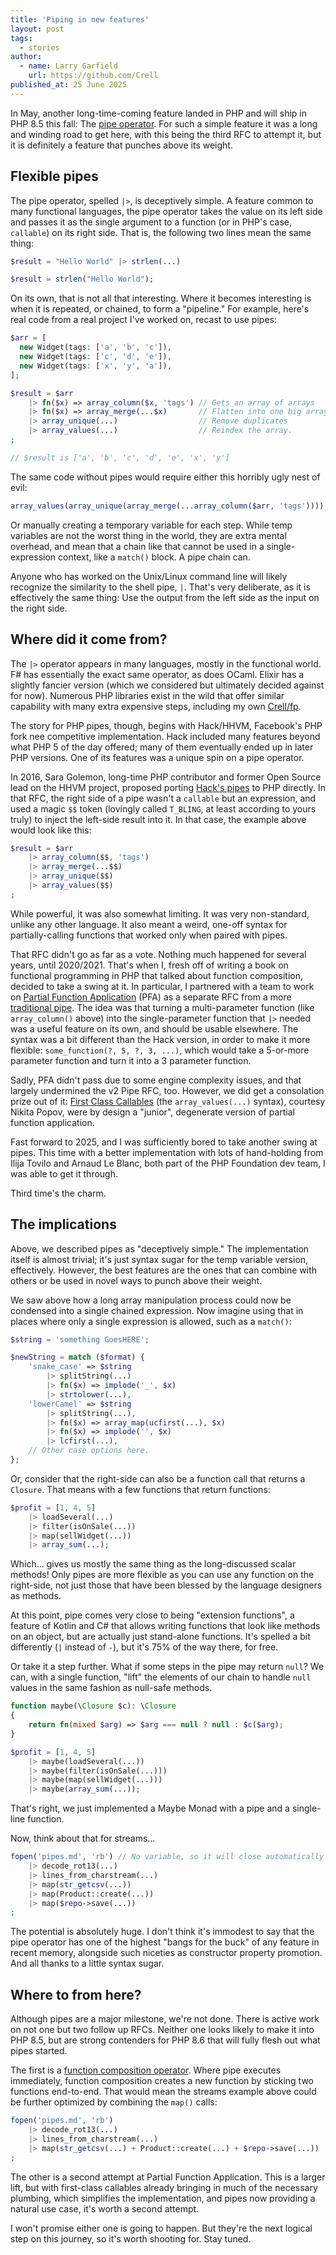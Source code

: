 ```yaml
---
title: 'Piping in new features'
layout: post
tags:
  - stories
author:
  - name: Larry Garfield
    url: https://github.com/Crell
published_at: 25 June 2025
---
```


In May, another long-time-coming feature landed in PHP and will ship in PHP 8.5 this fall: The [pipe operator](https://wiki.php.net/rfc/pipe-operator-v3).  For such a simple feature it was a long and winding road to get here, with this being the third RFC to attempt it, but it is definitely a feature that punches above its weight.

## Flexible pipes

The pipe operator, spelled `|>`, is deceptively simple.  A feature common to many functional languages, the pipe operator takes the value on its left side and passes it as the single argument to a function (or in PHP's case, `callable`) on its right side.  That is, the following two lines mean the same thing:

```php
$result = "Hello World" |> strlen(...)

$result = strlen("Hello World");
```

On its own, that is not all that interesting.  Where it becomes interesting is when it is repeated, or chained, to form a "pipeline."  For example, here's real code from a real project I've worked on, recast to use pipes:

```php
$arr = [
  new Widget(tags: ['a', 'b', 'c']),
  new Widget(tags: ['c', 'd', 'e']),
  new Widget(tags: ['x', 'y', 'a']),
];

$result = $arr
    |> fn($x) => array_column($x, 'tags') // Gets an array of arrays
    |> fn($x) => array_merge(...$x)       // Flatten into one big array
    |> array_unique(...)                  // Remove duplicates
    |> array_values(...)                  // Reindex the array.
;

// $result is ['a', 'b', 'c', 'd', 'e', 'x', 'y']
```

The same code without pipes would require either this horribly ugly nest of evil:

```php
array_values(array_unique(array_merge(...array_column($arr, 'tags'))));
```

Or manually creating a temporary variable for each step.  While temp variables are not the worst thing in the world, they are extra mental overhead, and mean that a chain like that cannot be used in a single-expression context, like a `match()` block.  A pipe chain can.

Anyone who has worked on the Unix/Linux command line will likely recognize the similarity to the shell pipe, `|`.  That's very deliberate, as it is effectively the same thing: Use the output from the left side as the input on the right side.

## Where did it come from?

The `|>` operator appears in many languages, mostly in the functional world.  F# has essentially the exact same operator, as does OCaml.  Elixir has a slightly fancier version (which we considered but ultimately decided against for now).  Numerous PHP libraries exist in the wild that offer similar capability with many extra expensive steps, including my own [Crell/fp](https://github.com/Crell/fp/).

The story for PHP pipes, though, begins with Hack/HHVM, Facebook's PHP fork nee competitive implementation.  Hack included many features beyond what PHP 5 of the day offered; many of them eventually ended up in later PHP versions.  One of its features was a unique spin on a pipe operator.

In 2016, Sara Golemon, long-time PHP contributor and former Open Source lead on the HHVM project, proposed porting [Hack's pipes](https://wiki.php.net/rfc/pipe-operator) to PHP directly.  In that RFC, the right side of a pipe wasn't a `callable` but an expression, and used a magic `$$` token (lovingly called `T_BLING`, at least according to yours truly) to inject the left-side result into it.  In that case, the example above would look like this:

```php
$result = $arr
    |> array_column($$, 'tags')
    |> array_merge(...$$)
    |> array_unique($$)
    |> array_values($$)
;
```

While powerful, it was also somewhat limiting.  It was very non-standard, unlike any other language.  It also meant a weird, one-off syntax for partially-calling functions that worked only when paired with pipes.

That RFC didn't go as far as a vote.  Nothing much happened for several years, until 2020/2021.  That's when I, fresh off of writing a book on functional programming in PHP that talked about function composition, decided to take a swing at it.  In particular, I partnered with a team to work on [Partial Function Application](https://wiki.php.net/rfc/partial_function_application) (PFA) as a separate RFC from a more [traditional pipe](https://wiki.php.net/rfc/pipe-operator-v2).  The idea was that turning a multi-parameter function (like `array_column()` above) into the single-parameter function that `|>` needed was a useful feature on its own, and should be usable elsewhere.  The syntax was a bit different than the Hack version, in order to make it more flexible: `some_function(?, 5, ?, 3, ...)`, which would take a 5-or-more parameter function and turn it into a 3 parameter function.

Sadly, PFA didn't pass due to some engine complexity issues, and that largely undermined the v2 Pipe RFC, too.  However, we did get a consolation prize out of it: [First Class Callables](https://wiki.php.net/rfc/first_class_callable_syntax) (the `array_values(...)` syntax), courtesy Nikita Popov, were by design a "junior", degenerate version of partial function application.

Fast forward to 2025, and I was sufficiently bored to take another swing at pipes.  This time with a better implementation with lots of hand-holding from Ilija Tovilo and Arnaud Le Blanc, both part of the PHP Foundation dev team, I was able to get it through.

Third time's the charm.

## The implications

Above, we described pipes as "deceptively simple."  The implementation itself is almost trivial; it's just syntax sugar for the temp variable version, effectively.  However, the best features are the ones that can combine with others or be used in novel ways to punch above their weight.

We saw above how a long array manipulation process could now be condensed into a single chained expression.  Now imagine using that in places where only a single expression is allowed, such as a `match()`:

```php
$string = 'something GoesHERE';

$newString = match ($format) {
    'snake_case' => $string
        |> splitString(...)
        |> fn($x) => implode('_', $x)
        |> strtolower(...),
    'lowerCamel' => $string
        |> splitString(...),
        |> fn($x) => array_map(ucfirst(...), $x)
        |> fn($x) => implode('', $x)
        |> lcfirst(...),
    // Other case options here.
};
```

Or, consider that the right-side can also be a function call that returns a `Closure`.  That means with a few functions that return functions:

```php
$profit = [1, 4, 5] 
    |> loadSeveral(...)
    |> filter(isOnSale(...))
    |> map(sellWidget(...))
    |> array_sum(...);
```

Which... gives us mostly the same thing as the long-discussed scalar methods!  Only pipes are more flexible as you can use any function on the right-side, not just those that have been blessed by the language designers as methods.

At this point, pipe comes very close to being "extension functions", a feature of Kotlin and C# that allows writing functions that look like methods on an object, but are actually just stand-alone functions.  It's spelled a bit differently (`|` instead of `-`), but it's 75% of the way there, for free.

Or take it a step further.  What if some steps in the pipe may return `null`?  We can, with a single function, "lift" the elements of our chain to handle `null` values in the same fashion as null-safe methods.

```php
function maybe(\Closure $c): \Closure
{
	return fn(mixed $arg) => $arg === null ? null : $c($arg);
}

$profit = [1, 4, 5] 
    |> maybe(loadSeveral(...))
    |> maybe(filter(isOnSale(...)))
    |> maybe(map(sellWidget(...)))
    |> maybe(array_sum(...));
```

That's right, we just implemented a Maybe Monad with a pipe and a single-line function.

Now, think about that for streams...

```php
fopen('pipes.md', 'rb') // No variable, so it will close automatically when GCed.
    |> decode_rot13(...)
    |> lines_from_charstream(...)
    |> map(str_getcsv(...))
    |> map(Product::create(...))
    |> map($repo->save(...))
;
```

The potential is absolutely huge.  I don't think it's immodest to say that the pipe operator has one of the highest "bangs for the buck" of any feature in recent memory, alongside such niceties as constructor property promotion.  And all thanks to a little syntax sugar.

## Where to from here?

Although pipes are a major milestone, we're not done.  There is active work on not one but two follow up RFCs.  Neither one looks likely to make it into PHP 8.5, but are strong contenders for PHP 8.6 that will fully flesh out what pipes started.

The first is a [function composition operator](https://wiki.php.net/rfc/function-composition).  Where pipe executes immediately, function composition creates a new function by sticking two functions end-to-end.  That would mean the streams example above could be further optimized by combining the `map()` calls:

```php
fopen('pipes.md', 'rb')
    |> decode_rot13(...)
    |> lines_from_charstream(...)
    |> map(str_getcsv(...) + Product::create(...) + $repo->save(...))
;
```

The other is a second attempt at Partial Function Application.  This is a larger lift, but with first-class callables already bringing in much of the necessary plumbing, which simplifies the implementation, and pipes now providing a natural use case, it's worth a second attempt.

I won't promise either one is going to happen.  But they're the next logical step on this journey, so it's worth shooting for.  Stay tuned.
